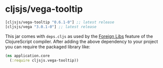 # cljsjs/vega-tooltip

[](dependency)
```clojure
[cljsjs/vega-tooltip "0.6.1-0"] ;; latest release
[cljsjs/vega "3.0.1-0"] ;; latest release
```
[](/dependency)

This jar comes with `deps.cljs` as used by the [Foreign Libs][flibs] feature
of the ClojureScript compiler. After adding the above dependency to your project
you can require the packaged library like:

```clojure
(ns application.core
  (:require cljsjs.vega-tooltip))
```

[flibs]: https://clojurescript.org/reference/packaging-foreign-deps

